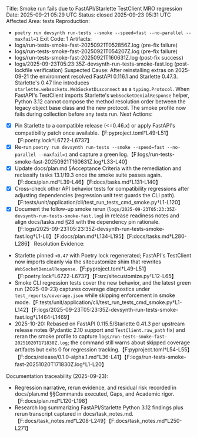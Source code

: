 Title: Smoke run fails due to FastAPI/Starlette TestClient MRO regression
Date: 2025-09-21 05:29 UTC
Status: closed 2025-09-23 05:31 UTC
Affected Area: tests
Reproduction:
  - `poetry run devsynth run-tests --smoke --speed=fast --no-parallel --maxfail=1`
Exit Code: 1
Artifacts:
  - logs/run-tests-smoke-fast-20250921T052856Z.log (pre-fix failure)
  - logs/run-tests-smoke-fast-20250921T054207Z.log (pre-fix failure)
  - logs/run-tests-smoke-fast-20250921T160631Z.log (post-fix success)
  - logs/2025-09-23T05:23:35Z-devsynth-run-tests-smoke-fast.log (post-lockfile verification)
Suspected Cause: After reinstalling extras on 2025-09-21 the environment resolved FastAPI 0.116.1 and Starlette 0.47.3. Starlette's 0.47 line introduces `starlette.websockets.WebSocketDisconnect` as a `typing.Protocol`. When FastAPI's TestClient imports Starlette's `WebSocketDenialResponse` helper, Python 3.12 cannot compose the method resolution order between the legacy object base class and the new protocol. The smoke profile now fails during collection before any tests run.
Next Actions:
  - [x] Pin Starlette to a compatible release (<=0.46.x) or apply FastAPI's compatibility patch once available.【F:pyproject.toml†L49-L51】【F:poetry.lock†L6722-L6737】
  - [x] Re-run `poetry run devsynth run-tests --smoke --speed=fast --no-parallel --maxfail=1` and capture a green log.【F:logs/run-tests-smoke-fast-20250921T160631Z.log†L33-L40】
  - [x] Update docs/plan.md §Acceptance Criteria with the remediation and reclassify tasks 13.1/19.3 once the smoke suite passes again.【F:docs/plan.md†L39-L46】【F:docs/tasks.md†L131-L140】
  - [x] Cross-check other API behavior tests for compatibility regressions after adjusting dependencies (regression unit test guards the CLI path).【F:tests/unit/application/cli/test_run_tests_cmd_smoke.py†L1-L120】
  - [x] Document the follow-up smoke rerun (`logs/2025-09-23T05:23:35Z-devsynth-run-tests-smoke-fast.log`) in release readiness notes and align docs/tasks.md §28 with the dependency pin rationale.【F:logs/2025-09-23T05:23:35Z-devsynth-run-tests-smoke-fast.log†L1-L6】【F:docs/plan.md†L134-L195】【F:docs/tasks.md†L280-L286】
Resolution Evidence:
  - Starlette pinned `<0.47` with Poetry lock regenerated; FastAPI's TestClient now imports cleanly via the sitecustomize shim that rewrites `WebSocketDenialResponse`.【F:pyproject.toml†L49-L51】【F:poetry.lock†L6722-L6737】【F:src/sitecustomize.py†L12-L65】
  - Smoke CLI regression tests cover the new behavior, and the latest green run (2025-09-23) captures coverage diagnostics under `test_reports/coverage.json` while skipping enforcement in smoke mode.【F:tests/unit/application/cli/test_run_tests_cmd_smoke.py†L1-L142】【F:logs/2025-09-23T05:23:35Z-devsynth-run-tests-smoke-fast.log†L1464-L1469】
  - 2025-10-20: Rebased on FastAPI 0.115.5/Starlette 0.41.3 per upstream release notes (Pydantic 2.10 support and `TestClient.raw_path` fix) and reran the smoke profile to capture `logs/run-tests-smoke-fast-20251020T171830Z.log`; the command still warns about skipped coverage artifacts but exits 0 for regression tracking.【F:pyproject.toml†L54-L55】【F:docs/release/0.1.0-alpha.1.md†L36-L41】【F:logs/run-tests-smoke-fast-20251020T171830Z.log†L1-L20】

Documentation traceability (2025-09-23):
  - Regression narrative, rerun evidence, and residual risk recorded in docs/plan.md §§Commands executed, Gaps, and Academic rigor.【F:docs/plan.md†L120-L198】
  - Research log summarizing FastAPI/Starlette Python 3.12 findings plus rerun transcript captured in docs/task_notes.md.【F:docs/task_notes.md†L208-L249】【F:docs/task_notes.md†L250-L271】
